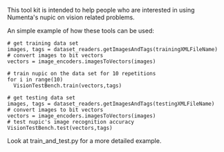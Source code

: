 This tool kit is intended to help people who are interested in using Numenta's 
nupic on vision related problems.

An simple example of how these tools can be used:

```
# get training data set 
images, tags = dataset_readers.getImagesAndTags(trainingXMLFileName)
# convert images to bit vectors 
vectors = image_encoders.imagesToVectors(images)

# train nupic on the data set for 10 repetitions 
for i in range(10)
  VisionTestBench.train(vectors,tags)

# get testing data set 
images, tags = dataset_readers.getImagesAndTags(testingXMLFileName)
# convert images to bit vectors 
vectors = image_encoders.imagesToVectors(images)
# test nupic's image recognition accuracy 
VisionTestBench.test(vectors,tags)
```


Look at train_and_test.py for a more detailed example.

